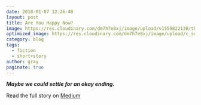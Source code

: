 ```yaml
---
date: 2018-01-07 12:26:40
layout: post
title: Are You Happy Now?
image: https://res.cloudinary.com/dm7h7e8xj/image/upload/v1559822138/theme9_v273a9.jpg
optimized_image: https://res.cloudinary.com/dm7h7e8xj/image/upload/c_scale,w_380/v1559822138/theme9_v273a9.jpg
category: blog
tags:
  - fiction
  - short+story
author: gray
paginate: true
---
```



***Maybe we could settle for an okay ending.***


Read the full story on <a href="https://medium.com/the-creative-cafe/are-you-happy-now-f3e146d8983b">Medium</a>